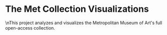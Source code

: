 # The Met Collection Visualizations
\nThis project analyzes and visualizes the Metropolitan Museum of Art's full open-access collection.
